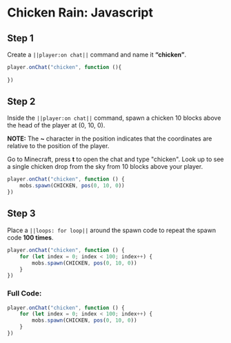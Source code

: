﻿# Chicken Rain: Javascript


## Step 1
Create a ``||player:on chat||`` command and name it **“chicken”**.

```javascript
player.onChat("chicken", function (){ 
 
}) 
```

## Step 2

Inside the ``||player:on chat||`` command, spawn a chicken 10 blocks above the head of the player at (0, 10, 0). 

**NOTE:** The **~** character in the position indicates that the coordinates are relative to the position of the player.

Go to Minecraft, press **t** to open the chat and type "chicken". Look up to see a single chicken drop from the sky from 10 blocks above your player.

```javascript
player.onChat("chicken", function () { 
    mobs.spawn(CHICKEN, pos(0, 10, 0)) 
}) 
```

## Step 3

Place a ``||loops: for loop||`` around the spawn code to repeat the spawn code **100 times**.

```javascript
player.onChat("chicken", function () {
    for (let index = 0; index < 100; index++) {
        mobs.spawn(CHICKEN, pos(0, 10, 0))
    }
})
```

### Full Code: 

```javascript
player.onChat("chicken", function () {
    for (let index = 0; index < 100; index++) {
        mobs.spawn(CHICKEN, pos(0, 10, 0))
    }
})
```

